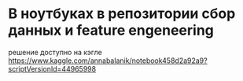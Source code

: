# В ноутбуках в репозитории сбор данных и feature engeneering
решение доступно на кэгле
https://www.kaggle.com/annabalanik/notebook458d2a92a9?scriptVersionId=44965998
